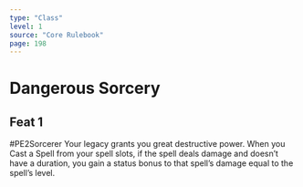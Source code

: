 ```yaml
---
type: "Class"
level: 1
source: "Core Rulebook"
page: 198
---
```

# Dangerous Sorcery
## Feat 1
#PE2Sorcerer
Your legacy grants you great destructive power. When you Cast a Spell from your spell slots, if the spell deals damage and doesn’t have a duration, you gain a status bonus to that spell’s damage equal to the spell’s level.